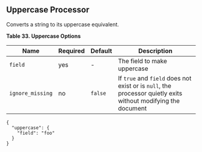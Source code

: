 ## Uppercase Processor

Converts a string to its uppercase equivalent.

 **Table 33. Uppercase Options**

Name |  Required |  Default |  Description  
---|---|---|---  
`field`| yes| -| The field to make uppercase    
`ignore_missing`| no| `false`| If `true` and `field` does not exist or is `null`, the processor quietly exits without modifying the document  
  
  

    
    
    {
      "uppercase": {
        "field": "foo"
      }
    }
